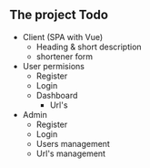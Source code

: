 ## The project Todo

- Client (SPA with Vue)
  + Heading & short description
  + shortener form
- User permisions
  + Register
  + Login
  + Dashboard
    + Url's
- Admin
  + Register
  + Login
  + Users management
  + Url's management